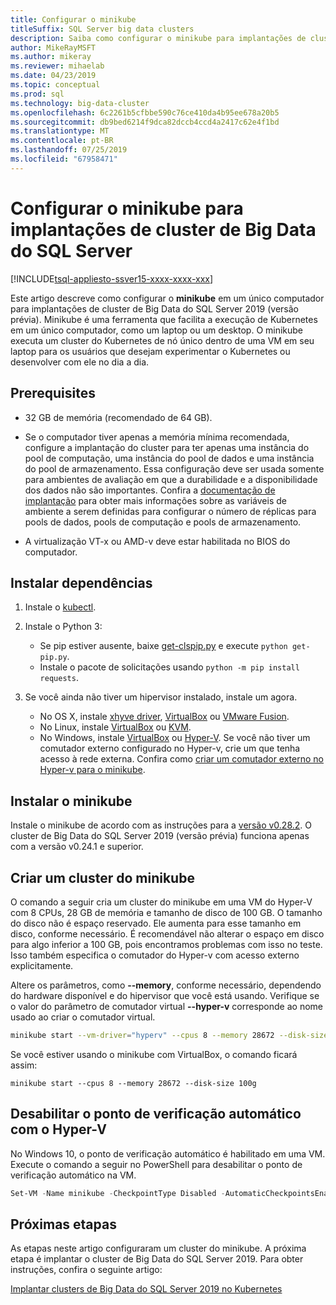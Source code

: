```yaml
---
title: Configurar o minikube
titleSuffix: SQL Server big data clusters
description: Saiba como configurar o minikube para implantações de cluster de Big Data do SQL Server 2019 (versão prévia) em um único computador.
author: MikeRayMSFT
ms.author: mikeray
ms.reviewer: mihaelab
ms.date: 04/23/2019
ms.topic: conceptual
ms.prod: sql
ms.technology: big-data-cluster
ms.openlocfilehash: 6c2261b5cfbbe590c76ce410da4b95ee678a20b5
ms.sourcegitcommit: db9bed6214f9dca82dccb4ccd4a2417c62e4f1bd
ms.translationtype: MT
ms.contentlocale: pt-BR
ms.lasthandoff: 07/25/2019
ms.locfileid: "67958471"
---
```

# <a name="configure-minikube-for-sql-server-big-data-cluster-deployments"></a>Configurar o minikube para implantações de cluster de Big Data do SQL Server

[!INCLUDE[tsql-appliesto-ssver15-xxxx-xxxx-xxx](../includes/tsql-appliesto-ssver15-xxxx-xxxx-xxx.md)]

Este artigo descreve como configurar o **minikube** em um único computador para implantações de cluster de Big Data do SQL Server 2019 (versão prévia). Minikube é uma ferramenta que facilita a execução de Kubernetes em um único computador, como um laptop ou um desktop. O minikube executa um cluster do Kubernetes de nó único dentro de uma VM em seu laptop para os usuários que desejam experimentar o Kubernetes ou desenvolver com ele no dia a dia. 

## <a name="prerequisites"></a>Prerequisites

- 32 GB de memória (recomendado de 64 GB).

- Se o computador tiver apenas a memória mínima recomendada, configure a implantação do cluster para ter apenas uma instância do pool de computação, uma instância do pool de dados e uma instância do pool de armazenamento. Essa configuração deve ser usada somente para ambientes de avaliação em que a durabilidade e a disponibilidade dos dados não são importantes. Confira a [documentação de implantação](deployment-guidance.md#configfile) para obter mais informações sobre as variáveis de ambiente a serem definidas para configurar o número de réplicas para pools de dados, pools de computação e pools de armazenamento.

- A virtualização VT-x ou AMD-v deve estar habilitada no BIOS do computador.

## <a name="install-dependencies"></a>Instalar dependências

1. Instale o [kubectl](https://kubernetes.io/docs/tasks/tools/install-kubectl/).

1. Instale o Python 3:
   - Se pip estiver ausente, baixe [get-clspip.py](https://bootstrap.pypa.io/get-pip.py) e execute `python get-pip.py`.
   - Instale o pacote de solicitações usando `python -m pip install requests`.

1. Se você ainda não tiver um hipervisor instalado, instale um agora.
   - No OS X, instale [xhyve driver](https://git.k8s.io/minikube/docs/drivers.md), [VirtualBox](https://www.virtualbox.org/wiki/Downloads) ou [VMware Fusion](https://www.vmware.com/products/fusion).
   - No Linux, instale [VirtualBox](https://www.virtualbox.org/wiki/Downloads) ou [KVM](https://www.linux-kvm.org/).
   - No Windows, instale [VirtualBox](https://www.virtualbox.org/wiki/Downloads) ou [Hyper-V](https://msdn.microsoft.com/virtualization/hyperv_on_windows/quick_start/walkthrough_install). Se você não tiver um comutador externo configurado no Hyper-v, crie um que tenha acesso à rede externa.  Confira como [criar um comutador externo no Hyper-v para o minikube](https://blogs.msdn.microsoft.com/wasimbloch/2017/01/23/setting-up-kubernetes-on-windows10-laptop-with-minikube/).

## <a name="install-minikube"></a>Instalar o minikube

Instale o minikube de acordo com as instruções para a [versão v0.28.2](https://github.com/kubernetes/minikube/releases/tag/v0.28.2). O cluster de Big Data do SQL Server 2019 (versão prévia) funciona apenas com a versão v0.24.1 e superior.

## <a name="create-a-minikube-cluster"></a>Criar um cluster do minikube

O comando a seguir cria um cluster do minikube em uma VM do Hyper-V com 8 CPUs, 28 GB de memória e tamanho de disco de 100 GB. O tamanho do disco não é espaço reservado.  Ele aumenta para esse tamanho em disco, conforme necessário.  É recomendável não alterar o espaço em disco para algo inferior a 100 GB, pois encontramos problemas com isso no teste. Isso também especifica o comutador do Hyper-v com acesso externo explicitamente.

Altere os parâmetros, como **--memory**, conforme necessário, dependendo do hardware disponível e do hipervisor que você está usando.  Verifique se o valor do parâmetro de comutador virtual **--hyper-v** corresponde ao nome usado ao criar o comutador virtual.

```bash
minikube start --vm-driver="hyperv" --cpus 8 --memory 28672 --disk-size 100g --hyperv-virtual-switch "External"
```

Se você estiver usando o minikube com VirtualBox, o comando ficará assim:

```base
minikube start --cpus 8 --memory 28672 --disk-size 100g
```

## <a name="disable-automatic-checkpoint-with-hyper-v"></a>Desabilitar o ponto de verificação automático com o Hyper-V

No Windows 10, o ponto de verificação automático é habilitado em uma VM. Execute o comando a seguir no PowerShell para desabilitar o ponto de verificação automático na VM.

```PowerShell
Set-VM -Name minikube -CheckpointType Disabled -AutomaticCheckpointsEnabled $false
```

## <a name="next-steps"></a>Próximas etapas

As etapas neste artigo configuraram um cluster do minikube. A próxima etapa é implantar o cluster de Big Data do SQL Server 2019. Para obter instruções, confira o seguinte artigo:

[Implantar clusters de Big Data do SQL Server 2019 no Kubernetes](deployment-guidance.md#deploy)
